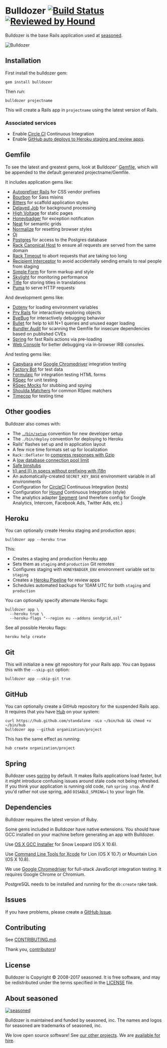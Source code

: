 # Bulldozer [![Build Status](https://secure.travis-ci.org/SeasonedSoftware/bulldozer.svg?branch=master)](http://travis-ci.org/SeasonedSoftware/bulldozer) [![Reviewed by Hound](https://img.shields.io/badge/Reviewed_by-Hound-8E64B0.svg)](https://houndci.com)

Bulldozer is the base Rails application used at
[seasoned](https://seasoned.cc/).

  ![Bulldozer](https://banner2.kisspng.com/20180509/epe/kisspng-excavator-architectural-engineering-bulldozer-logo-5af28c67e988a6.8792375915258450959566.jpg)

## Installation

First install the bulldozer gem:

    gem install bulldozer

Then run:

    bulldozer projectname

This will create a Rails app in `projectname` using the latest version of Rails.

### Associated services

* Enable [Circle CI](https://circleci.com/) Continuous Integration
* Enable [GitHub auto deploys to Heroku staging and review
    apps](https://dashboard.heroku.com/apps/app-name-staging/deploy/github).

## Gemfile

To see the latest and greatest gems, look at Bulldozer'
[Gemfile](templates/Gemfile.erb), which will be appended to the default
generated projectname/Gemfile.

It includes application gems like:

* [Autoprefixer Rails](https://github.com/ai/autoprefixer-rails) for CSS vendor prefixes
* [Bourbon](https://github.com/SeasonedSoftware/bourbon) for Sass mixins
* [Bitters](https://github.com/SeasonedSoftware/bitters) for scaffold application styles
* [Delayed Job](https://github.com/collectiveidea/delayed_job) for background
  processing
* [High Voltage](https://github.com/SeasonedSoftware/high_voltage) for static pages
* [Honeybadger](https://honeybadger.io) for exception notification
* [Neat](https://github.com/SeasonedSoftware/neat) for semantic grids
* [Normalize](https://necolas.github.io/normalize.css/) for resetting browser styles
* [Oj](http://www.ohler.com/oj/)
* [Postgres](https://github.com/ged/ruby-pg) for access to the Postgres database
* [Rack Canonical Host](https://github.com/tylerhunt/rack-canonical-host) to
  ensure all requests are served from the same domain
* [Rack Timeout](https://github.com/heroku/rack-timeout) to abort requests that are
  taking too long
* [Recipient Interceptor](https://github.com/croaky/recipient_interceptor) to
  avoid accidentally sending emails to real people from staging
* [Simple Form](https://github.com/plataformatec/simple_form) for form markup
  and style
* [Skylight](https://www.skylight.io/) for monitoring performance
* [Title](https://github.com/calebthompson/title) for storing titles in
  translations
* [Puma](https://github.com/puma/puma) to serve HTTP requests

And development gems like:

* [Dotenv](https://github.com/bkeepers/dotenv) for loading environment variables
* [Pry Rails](https://github.com/rweng/pry-rails) for interactively exploring
  objects
* [ByeBug](https://github.com/deivid-rodriguez/byebug) for interactively
  debugging behavior
* [Bullet](https://github.com/flyerhzm/bullet) for help to kill N+1 queries and
  unused eager loading
* [Bundler Audit](https://github.com/rubysec/bundler-audit) for scanning the
  Gemfile for insecure dependencies based on published CVEs
* [Spring](https://github.com/rails/spring) for fast Rails actions via
  pre-loading
* [Web Console](https://github.com/rails/web-console) for better debugging via
  in-browser IRB consoles.

And testing gems like:

* [Capybara](https://github.com/jnicklas/capybara) and
  [Google Chromedriver]
  integration testing
* [Factory Bot](https://github.com/SeasonedSoftware/factory_bot) for test data
* [Formulaic](https://github.com/SeasonedSoftware/formulaic) for integration testing
  HTML forms
* [RSpec](https://github.com/rspec/rspec) for unit testing
* [RSpec Mocks](https://github.com/rspec/rspec-mocks) for stubbing and spying
* [Shoulda Matchers](https://github.com/SeasonedSoftware/shoulda-matchers) for common
  RSpec matchers
* [Timecop](https://github.com/travisjeffery/timecop) for testing time

## Other goodies

Bulldozer also comes with:

* The [`./bin/setup`][setup] convention for new developer setup
* The `./bin/deploy` convention for deploying to Heroku
* Rails' flashes set up and in application layout
* A few nice time formats set up for localization
* `Rack::Deflater` to [compress responses with Gzip][compress]
* A [low database connection pool limit][pool]
* [Safe binstubs][binstub]
* [t() and l() in specs without prefixing with I18n][i18n]
* An automatically-created `SECRET_KEY_BASE` environment variable in all
  environments
* Configuration for [CircleCI][circle] Continuous Integration (tests)
* Configuration for [Hound][hound] Continuous Integration (style)
* The analytics adapter [Segment][segment] (and therefore config for Google
  Analytics, Intercom, Facebook Ads, Twitter Ads, etc.)

[setup]: https://robots.seasoned.cc/bin-setup
[compress]: https://robots.seasoned.cc/content-compression-with-rack-deflater
[pool]: https://devcenter.heroku.com/articles/concurrency-and-database-connections
[binstub]: https://github.com/SeasonedSoftware/bulldozer/pull/282
[i18n]: https://github.com/SeasonedSoftware/bulldozer/pull/304
[circle]: https://circleci.com/docs
[hound]: https://houndci.com
[segment]: https://segment.com

## Heroku

You can optionally create Heroku staging and production apps:

    bulldozer app --heroku true

This:

* Creates a staging and production Heroku app
* Sets them as `staging` and `production` Git remotes
* Configures staging with `HONEYBADGER_ENV` environment variable set
  to `staging`
* Creates a [Heroku Pipeline] for review apps
* Schedules automated backups for 10AM UTC for both `staging` and `production`

[Heroku Pipeline]: https://devcenter.heroku.com/articles/pipelines

You can optionally specify alternate Heroku flags:

    bulldozer app \
      --heroku true \
      --heroku-flags "--region eu --addons sendgrid,ssl"

See all possible Heroku flags:

    heroku help create

## Git

This will initialize a new git repository for your Rails app. You can
bypass this with the `--skip-git` option:

    bulldozer app --skip-git true

## GitHub

You can optionally create a GitHub repository for the suspended Rails app. It
requires that you have [Hub](https://github.com/github/hub) on your system:

    curl https://hub.github.com/standalone -sLo ~/bin/hub && chmod +x ~/bin/hub
    bulldozer app --github organization/project

This has the same effect as running:

    hub create organization/project

## Spring

Bulldozer uses [spring](https://github.com/rails/spring) by default.
It makes Rails applications load faster, but it might introduce confusing issues
around stale code not being refreshed.
If you think your application is running old code, run `spring stop`.
And if you'd rather not use spring, add `DISABLE_SPRING=1` to your login file.

## Dependencies

Bulldozer requires the latest version of Ruby.

Some gems included in Bulldozer have native extensions. You should have GCC
installed on your machine before generating an app with Bulldozer.

Use [OS X GCC Installer](https://github.com/kennethreitz/osx-gcc-installer/) for
Snow Leopard (OS X 10.6).

Use [Command Line Tools for Xcode](https://developer.apple.com/downloads/index.action)
for Lion (OS X 10.7) or Mountain Lion (OS X 10.8).

We use [Google Chromedriver] for full-stack JavaScript integration testing. It
requires Google Chrome or Chromium.

[Google Chromedriver]: https://sites.google.com/a/chromium.org/chromedriver/home

PostgreSQL needs to be installed and running for the `db:create` rake task.

## Issues

If you have problems, please create a
[GitHub Issue](https://github.com/SeasonedSoftware/bulldozer/issues).

## Contributing

See [CONTRIBUTING.md](CONTRIBUTING.md).

Thank you, [contributors]!

[contributors]: https://github.com/SeasonedSoftware/bulldozer/graphs/contributors

## License

Bulldozer is Copyright © 2008-2017 seasoned.
It is free software,
and may be redistributed under the terms specified in the [LICENSE] file.

[LICENSE]: LICENSE

## About seasoned

[![seasoned][seasoned-logo]][seasoned]

Bulldozer is maintained and funded by seasoned, inc.
The names and logos for seasoned are trademarks of seasoned, inc.

We love open source software!
See [our other projects][community].
We are [available for hire][hire].

[seasoned]: https://seasoned.cc?utm_source=github
[seasoned-logo]: http://presskit.seasoned.cc/images/seasoned-logo-for-readmes.svg
[community]: https://seasoned.cc/community?utm_source=github
[hire]: https://seasoned.cc?utm_source=github
